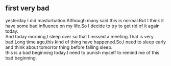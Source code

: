 ## first very bad
yesterday I did masturbation.Although many said this is normal.But I think it   
have some bad influence on my life.So I decide to try to get rid of it again today.  
And today morning,I sleep over so that I missed a meeting.That is very bad.Long time ago,this kind of thing have happened.So,I need to sleep early and think about tomorror thing before falling sleep.  
this is a bad beginning today.I need to punish myself to remind me of this bad beginning.
